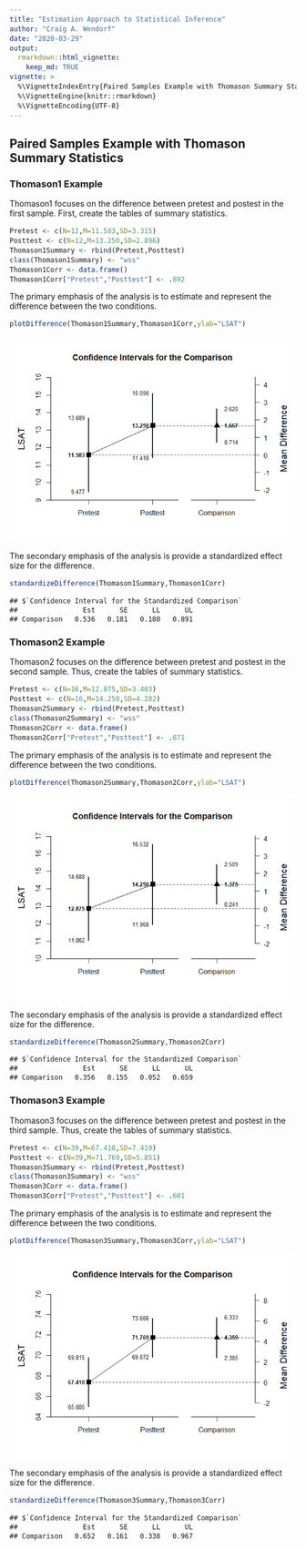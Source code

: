 ```yaml
---
title: "Estimation Approach to Statistical Inference"
author: "Craig A. Wendorf"
date: "2020-03-29"
output: 
  rmarkdown::html_vignette:
    keep_md: TRUE
vignette: >
  %\VignetteIndexEntry{Paired Samples Example with Thomason Summary Statistics}
  %\VignetteEngine{knitr::rmarkdown}
  %\VignetteEncoding{UTF-8}
---
```






## Paired Samples Example with Thomason Summary Statistics

### Thomason1 Example

Thomason1 focuses on the difference between pretest and postest in the first sample. First, create the tables of summary statistics.


```r
Pretest <- c(N=12,M=11.583,SD=3.315)
Posttest <- c(N=12,M=13.250,SD=2.896)
Thomason1Summary <- rbind(Pretest,Posttest)
class(Thomason1Summary) <- "wss"
Thomason1Corr <- data.frame()
Thomason1Corr["Pretest","Posttest"] <- .892
```

The primary emphasis of the analysis is to estimate and represent the difference between the two conditions.


```r
plotDifference(Thomason1Summary,Thomason1Corr,ylab="LSAT")
```

![](figures/Thomason1-Difference-1.png)<!-- -->

The secondary emphasis of the analysis is provide a standardized effect size for the difference.


```r
standardizeDifference(Thomason1Summary,Thomason1Corr)
```

```
## $`Confidence Interval for the Standardized Comparison`
##                Est      SE      LL      UL
## Comparison   0.536   0.181   0.180   0.891
```

### Thomason2 Example

Thomason2 focuses on the difference between pretest and postest in the second sample. Thus, create the tables of summary statistics.


```r
Pretest <- c(N=16,M=12.875,SD=3.403)
Posttest <- c(N=16,M=14.250,SD=4.282)
Thomason2Summary <- rbind(Pretest,Posttest)
class(Thomason2Summary) <- "wss"
Thomason2Corr <- data.frame()
Thomason2Corr["Pretest","Posttest"] <- .871
```

The primary emphasis of the analysis is to estimate and represent the difference between the two conditions.


```r
plotDifference(Thomason2Summary,Thomason2Corr,ylab="LSAT")
```

![](figures/Thomason2-Difference-1.png)<!-- -->

The secondary emphasis of the analysis is provide a standardized effect size for the difference.


```r
standardizeDifference(Thomason2Summary,Thomason2Corr)
```

```
## $`Confidence Interval for the Standardized Comparison`
##                Est      SE      LL      UL
## Comparison   0.356   0.155   0.052   0.659
```

### Thomason3 Example

Thomason3 focuses on the difference between pretest and postest in the third sample. Thus, create the tables of summary statistics.


```r
Pretest <- c(N=39,M=67.410,SD=7.419)
Posttest <- c(N=39,M=71.769,SD=5.851)
Thomason3Summary <- rbind(Pretest,Posttest)
class(Thomason3Summary) <- "wss"
Thomason3Corr <- data.frame()
Thomason3Corr["Pretest","Posttest"] <- .601
```

The primary emphasis of the analysis is to estimate and represent the difference between the two conditions.


```r
plotDifference(Thomason3Summary,Thomason3Corr,ylab="LSAT")
```

![](figures/Thomason3-Difference-1.png)<!-- -->

The secondary emphasis of the analysis is provide a standardized effect size for the difference.


```r
standardizeDifference(Thomason3Summary,Thomason3Corr)
```

```
## $`Confidence Interval for the Standardized Comparison`
##                Est      SE      LL      UL
## Comparison   0.652   0.161   0.338   0.967
```
